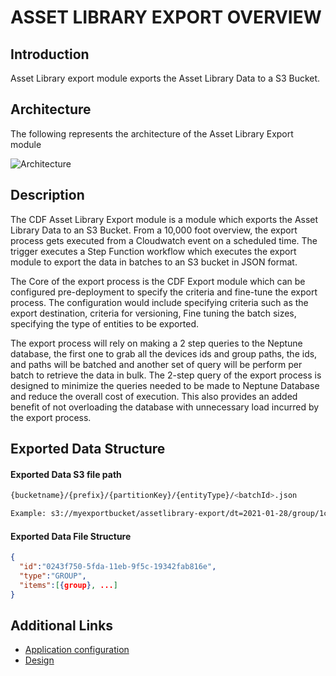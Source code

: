 # ASSET LIBRARY EXPORT OVERVIEW

## Introduction
Asset Library export module exports the Asset Library Data to a S3 Bucket.

## Architecture

The following represents the architecture of the Asset Library Export module

![Architecture](<docs/images/assetlibrary-export-design-hla.jpg>)

## Description

The CDF Asset Library Export module is a module which exports the Asset Library Data to an S3 Bucket. From a 10,000 foot overview, the export process gets executed from a Cloudwatch event on a scheduled time. The trigger executes a Step Function workflow which executes the export module to export the data in batches to an S3 bucket in JSON format.

The Core of the export process is the CDF Export module which can be configured pre-deployment to specify the criteria and fine-tune the export process. The configuration would include specifying criteria such as the export destination, criteria for versioning, Fine tuning the batch sizes, specifying the type of entities to be exported.

The export process will rely on making a 2 step queries to the Neptune database, the first one to grab all the devices ids and group paths, the ids, and paths will be batched and another set of query will be perform per batch to retrieve the data in bulk. The 2-step query of the export process is designed to minimize the queries needed to be made to Neptune Database and reduce the overall cost of execution. This also provides an added benefit of not overloading the database with unnecessary load incurred by the export process.

## Exported Data Structure

#### Exported Data S3 file path

```sh
{bucketname}/{prefix}/{partitionKey}/{entityType}/<batchId>.json

Example: s3://myexportbucket/assetlibrary-export/dt=2021-01-28/group/1c1fa080-611e-11eb-b2ad-bdf5c2fe0d72.json
```
#### Exported Data File Structure

```json
{
  "id":"0243f750-5fda-11eb-9f5c-19342fab816e",
  "type":"GROUP",
  "items":[{group}, ...]
}
```

## Additional Links

- [Application configuration](docs/configuration.md)
- [Design](docs/design.md)
